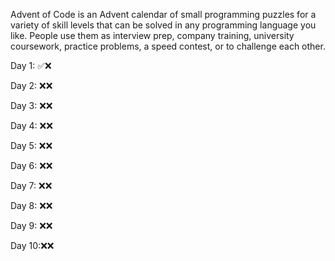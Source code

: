 Advent of Code is an Advent calendar of small programming puzzles for a variety of skill levels that can be solved in any programming language you like. People use them as interview prep, company training, university coursework, practice problems, a speed contest, or to challenge each other.

Day 1: ✅❌

Day 2: ❌❌

Day 3: ❌❌

Day 4: ❌❌

Day 5: ❌❌

Day 6: ❌❌

Day 7: ❌❌

Day 8: ❌❌

Day 9: ❌❌

Day 10:❌❌


